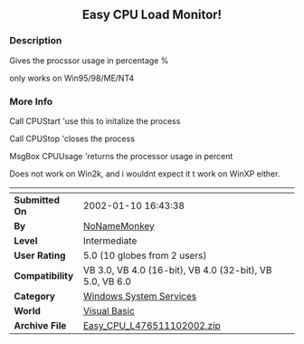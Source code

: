 ﻿<div align="center">

## Easy CPU Load Monitor\!


</div>

### Description

Gives the procssor usage in percentage %

only works on Win95/98/ME/NT4
 
### More Info
 
Call CPUStart 'use this to initalize the process

Call CPUStop 'closes the process

MsgBox CPUUsage 'returns the processor usage in percent

Does not work on Win2k, and i wouldnt expect it t work on WinXP either.


<span>             |<span>
---                |---
**Submitted On**   |2002-01-10 16:43:38
**By**             |[NoNameMonkey](https://github.com/Planet-Source-Code/PSCIndex/blob/master/ByAuthor/nonamemonkey.md)
**Level**          |Intermediate
**User Rating**    |5.0 (10 globes from 2 users)
**Compatibility**  |VB 3\.0, VB 4\.0 \(16\-bit\), VB 4\.0 \(32\-bit\), VB 5\.0, VB 6\.0
**Category**       |[Windows System Services](https://github.com/Planet-Source-Code/PSCIndex/blob/master/ByCategory/windows-system-services__1-35.md)
**World**          |[Visual Basic](https://github.com/Planet-Source-Code/PSCIndex/blob/master/ByWorld/visual-basic.md)
**Archive File**   |[Easy\_CPU\_L476511102002\.zip](https://github.com/Planet-Source-Code/nonamemonkey-easy-cpu-load-monitor__1-30653/archive/master.zip)








